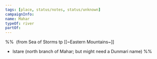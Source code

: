 ```yaml
---
tags: [place, status/notes, status/unknown]
campaignInfo:
name: Mahar
typeOf: river
partOf:
---
```

%%  (from Sea of Storms tp [[~Eastern Mountains~]]  
* Istare (north branch of Mahar; but might need a Dunmari name) %%
